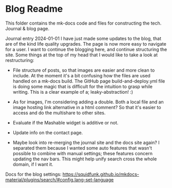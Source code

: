 # Blog Readme
This folder contains the mk-docs code and files for constructing the tech. Journal & blog page.

Journal entry 2024-01-01
I have just made some updates to the blog, that are of the kind life quality upgrades. The page is now more easy to navigate for a user. I want to continue the blogging here, and continue structuring the site. Some things at the top of my head that I would like to take a look at restructuring:
 - File structure of posts, so that images are easier and more clean to include. At the moment it's a bit confusing how the files are used handled on a mk-docs build. The GitHub page build-and-deploy.yml file is doing some magic that is difficult for the intuition to grasp while writing. This is a clear example of a; leaky-abstraction! :)

- As for images, I'm considering adding a double. Both a local file and an image hosting link alternative in a html comment? So that it's easier to access and do the multishare to other sites.

- Evaluate if the Mashable widget is additive or not.

- Update info on the contact page.

- Maybe look into re-merging the journal site and the docs site again? I separated them because I wanted some auto features that wasn't possible to combine with manual settings; these features concern updating the nav bars. This might help unify search cross the whole domain, if I want it.

Docs for the blog settings: https://squidfunk.github.io/mkdocs-material/plugins/search/#config.lang-set-language